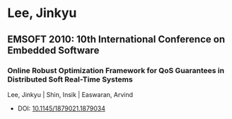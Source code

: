 # Lee, Jinkyu

## EMSOFT 2010: 10th International Conference on Embedded Software

### Online Robust Optimization Framework for QoS Guarantees in Distributed Soft Real-Time Systems
Lee, Jinkyu | Shin, Insik | Easwaran, Arvind
* DOI: [10.1145/1879021.1879034](https://doi.org/10.1145/1879021.1879034)


